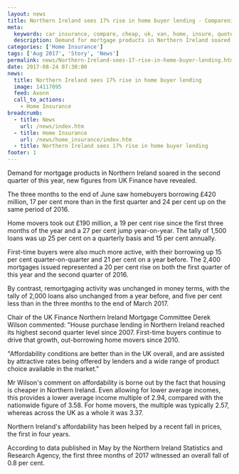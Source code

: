 ```yaml
---
layout: news
title: Northern Ireland sees 17% rise in home buyer lending - Compareni.com
meta:
  keywords: car insurance, compare, cheap, uk, van, home, insure, quotes, online, comparison, bike, loans, life
  description: Demand for mortgage products in Northern Ireland soared in the second quarter of this year, new figures from UK Finance have revealed
categories: ['Home Insurance']
tags: ['Aug 2017', 'Story', 'News']
permalink: news/Northern-Ireland-sees-17-rise-in-home-buyer-lending.htm
date: 2017-08-24 07:30:00
news:
  title: Northern Ireland sees 17% rise in home buyer lending
  image: 14117095
  feed: Axonn
  call_to_actions:
    - Home Insurance
breadcrumb:
  - title: News
    url: /news/index.htm
  - title: Home Insurance
    url: /news/home_insurance/index.htm
  - title: Northern Ireland sees 17% rise in home buyer lending
footer: 1
---
```


Demand for mortgage products in Northern Ireland soared in the second quarter of this year, new figures from UK Finance have revealed.

The three months to the end of June saw homebuyers borrowing &pound;420 million, 17 per cent more than in the first quarter and 24 per cent up on the same period of 2016.&nbsp;

Home movers took out &pound;190 million, a 19 per cent rise since the first three months of the year and a 27 per cent jump year-on-year. The tally of 1,500 loans was up 25 per cent on a quarterly basis and 15 per cent annually.&nbsp;

First-time buyers were also much more active, with their borrowing up 15 per cent quarter-on-quarter and 21 per cent on a year before. The 2,400 mortgages issued represented a 20 per cent rise on both the first quarter of this year and the second quarter of 2016.

By contrast, remortgaging activity was unchanged in money terms, with the tally of 2,000 loans also unchanged from a year before, and five per cent less than in the three months to the end of March 2017.&nbsp;

Chair of the UK Finance Northern Ireland Mortgage Committee Derek Wilson commented: &quot;House purchase lending in Northern Ireland reached its highest second quarter level since 2007. First-time buyers continue to drive that growth, out-borrowing home movers since 2010.&nbsp;

&quot;Affordability conditions are better than in the UK overall, and are assisted by attractive rates being offered by lenders and a wide range of product choice available in the market.&quot;

Mr Wilson&#39;s comment on affordability is borne out by the fact that housing is cheaper in Northern Ireland. Even allowing for lower average incomes, this provides a lower average income multiple of 2.94, compared with the nationwide figure of 3.58. For home movers, the multiple was typically 2.57, whereas across the UK as a whole it was 3.37.

Northern Ireland&#39;s affordability has been helped by a recent fall in prices, the first in four years.&nbsp;

According to data published in May by the Northern Ireland Statistics and Research Agency, the first three months of 2017 witnessed an overall fall of 0.8 per cent.
